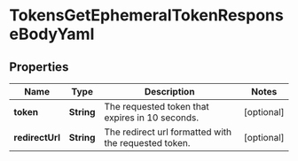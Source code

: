 

# TokensGetEphemeralTokenResponseBodyYaml


## Properties

| Name | Type | Description | Notes |
|------------ | ------------- | ------------- | -------------|
|**token** | **String** | The requested token that expires in 10 seconds. |  [optional] |
|**redirectUrl** | **String** | The redirect url formatted with the requested token. |  [optional] |



